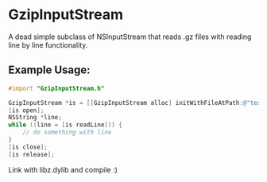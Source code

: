 GzipInputStream
===============

A dead simple subclass of NSInputStream that reads .gz files with reading line by line functionality.

Example Usage:
--------------

```objective-c
#import "GzipInputStream.h"

GzipInputStream *is = [[GzipInputStream alloc] initWithFileAtPath:@"text.gz"];
[is open];
NSString *line;
while ((line = [is readLine])) {
    // do something with line
}
[is close];
[is release];
```

Link with libz.dylib and compile :)